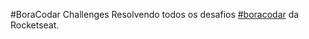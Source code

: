 #BoraCodar Challenges
Resolvendo todos os desafios <a href="https://www.rocketseat.com.br/boracodar/desafios-anteriores" target="_blank">#boracodar</a> da Rocketseat.